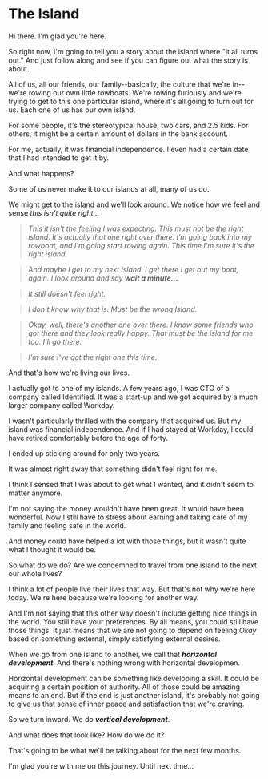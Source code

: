 # The Island

Hi there. I'm glad you're here.

So right now, I'm going to tell you a story about the island where "it all turns out." And just follow along and see if you can figure out what the story is about.

All of us, all our friends, our family--basically, the culture that we're in--we're rowing our own little rowboats. We're rowing furiously and we're trying to get to this one particular island, where it's all going to turn out for us. Each one of us has our own island.

For some people, it's the stereotypical house, two cars, and 2.5 kids. For others, it might be a certain amount of dollars in the bank account.

For me, actually, it was financial independence. I even had a certain date that I had intended to get it by.

And what happens?

Some of us never make it to our islands at all, many of us do.

We might get to the island and we'll look around. We notice how we feel and sense _this isn't quite right..._

> _This it isn't the feeling I was expecting. This must not be the right island. It's actually that one right over there. I'm going back into my rowboat, and I'm going start rowing again. This time I'm sure it's the right island._
 
> _And maybe I get to my next Island.  I get there I get out my boat, again. I look around and say **wait a minute...**_

> _It still doesn't feel right._

> _I don't know why that is. Must be the wrong Island._

> _Okay, well, there's another one over there. I know some friends who got there and they look really happy. That must be the island for me too. I'll go there._

> _I'm sure I've got the right one this time._

And that's how we're living our lives.

I actually got to one of my islands. A few years ago, I was CTO of a company called Identified. It was a start-up and we got acquired by a much larger company called Workday.

I wasn't particularly thrilled with the company that acquired us. But my island was financial independence. And if I had stayed at Workday, I could have retired comfortably before the age of forty.

I ended up sticking around for only two years.

It was almost right away that something didn't feel right for me.

I think I sensed that I was about to get what I wanted, and it didn't seem to matter anymore.

I'm not saying the money wouldn't have been great. It would have been wonderful. Now I still have to stress about earning and taking care of my family and feeling safe in the world. 

And money could have helped a lot with those things, but it wasn't quite what I thought it would be. 

So what do we do? Are we condemned to travel from one island to the next our whole lives?

I think a lot of people live their lives that way. But that's not why we're here today. We're here because we're looking for another way. 

And I'm not saying that this other way doesn't include getting nice things in the world. You still have your preferences. By all means, you could still have those things. It just means that we are not going to depend on feeling _Okay_ based on something external, simply satisfying external desires.

When we go from one island to another, we call that _**horizontal development**_. And there's nothing wrong with horizontal developmen. 

Horizontal development can be something like developing a skill. It could be acquiring a certain position of authority.  All of those could be amazing means to an end. But if the end is just another island, it's probably not going to give us that sense of inner peace and satisfaction that we're craving. 

So we turn inward. We do _**vertical development**_.

And what does that look like? How do we do it?

That's going to be what we'll be talking about for the next few months. 

I'm glad you're with me on this journey. Until next time...